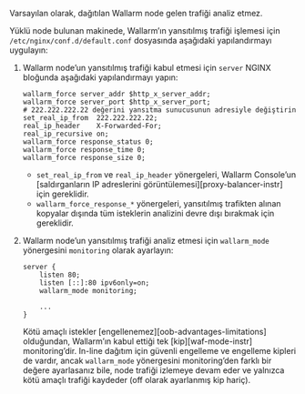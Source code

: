 Varsayılan olarak, dağıtılan Wallarm node gelen trafiği analiz etmez.

Yüklü node bulunan makinede, Wallarm’ın yansıtılmış trafiği işlemesi için `/etc/nginx/conf.d/default.conf` dosyasında aşağıdaki yapılandırmayı uygulayın:

1. Wallarm node’un yansıtılmış trafiği kabul etmesi için `server` NGINX bloğunda aşağıdaki yapılandırmayı yapın:

    ```
    wallarm_force server_addr $http_x_server_addr;
    wallarm_force server_port $http_x_server_port;
    # 222.222.222.22 değerini yansıtma sunucusunun adresiyle değiştirin
    set_real_ip_from  222.222.222.22;
    real_ip_header    X-Forwarded-For;
    real_ip_recursive on;
    wallarm_force response_status 0;
    wallarm_force response_time 0;
    wallarm_force response_size 0;
    ```

    * `set_real_ip_from` ve `real_ip_header` yönergeleri, Wallarm Console’un [saldırganların IP adreslerini görüntülemesi][proxy-balancer-instr] için gereklidir.
    * `wallarm_force_response_*` yönergeleri, yansıtılmış trafikten alınan kopyalar dışında tüm isteklerin analizini devre dışı bırakmak için gereklidir.
1. Wallarm node’un yansıtılmış trafiği analiz etmesi için `wallarm_mode` yönergesini `monitoring` olarak ayarlayın:

    ```
    server {
        listen 80;
        listen [::]:80 ipv6only=on;
        wallarm_mode monitoring;

        ...
    }
    ```

    Kötü amaçlı istekler [engellenemez][oob-advantages-limitations] olduğundan, Wallarm’ın kabul ettiği tek [kip][waf-mode-instr] monitoring’dir. In-line dağıtım için güvenli engelleme ve engelleme kipleri de vardır, ancak `wallarm_mode` yönergesini monitoring’den farklı bir değere ayarlasanız bile, node trafiği izlemeye devam eder ve yalnızca kötü amaçlı trafiği kaydeder (off olarak ayarlanmış kip hariç).